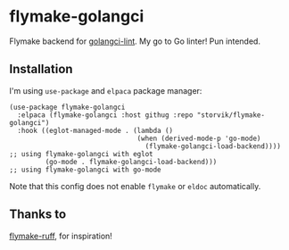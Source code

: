 # flymake-golangci

Flymake backend for [golangci-lint](https://github.com/golangci/golangci-lint).
My go to Go linter! Pun intended.

## Installation

I'm using `use-package` and `elpaca` package manager:

```emacs-lisp
(use-package flymake-golangci
  :elpaca (flymake-golangci :host githug :repo "storvik/flymake-golangci")
  :hook ((eglot-managed-mode . (lambda ()
                                (when (derived-mode-p 'go-mode)
                                  (flymake-golangci-load-backend)))) ;; using flymake-golangci with eglot
         (go-mode . flymake-golangci-load-backend)))                 ;; using flymake-golangci with go-mode
```

Note that this config does not enable `flymake` or `eldoc` automatically.

## Thanks to

[flymake-ruff](https://github.com/erickgnavar/flymake-ruff), for inspiration!
